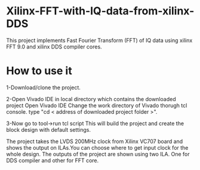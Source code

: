 # Xilinx-FFT-with-IQ-data-from-xilinx-DDS
This project implements Fast Fourier Transform (FFT) of IQ data using xilinx FFT 9.0 and xilinx DDS compiler cores. 
# How to use it
1-Download/clone the project.

2-Open Vivado IDE in local directory which contains the downloaded project
      Open Vivado IDE
      Change the work directory of Vivado thorugh tcl console. type "cd < address of downloaded project folder >".
     
3-Now go to tool->run tcl script
      This will build the project and create the block design with default settings.

The project takes the LVDS 200MHz clock from Xilinx VC707 board and shows the output on ILAs.You can choose where to get input clock for the whole design. The outputs of the project are shown using two ILA. One for DDS compiler and other for FFT core.
